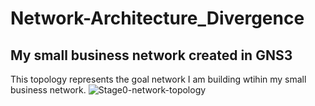 # Network-Architecture_Divergence
## My small business network created in GNS3

This topology represents the goal network I am building wtihin my small business network. 
![Stage0-network-topology](https://github.com/BHa77eII/Network-Architecture_Divergence/assets/160628588/a9ffeb89-d276-4cc3-9fbf-a97d03e8fda2)
